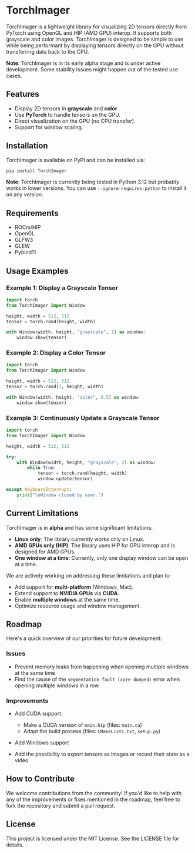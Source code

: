 # TorchImager

TorchImager is a lightweight library for visualizing 2D tensors directly from PyTorch using OpenGL and HIP (AMD GPU) interop. It supports both grayscale and color images. TorchImager is designed to be simple to use while being performant by displaying tensors directly on the GPU without transferring data back to the CPU.

**Note**: TorchImager is in its early alpha stage and is under active development. Some stability issues might happen out of the tested use cases.

## Features

- Display 2D tensors in **grayscale** and **color**.
- Use **PyTorch** to handle tensors on the GPU.
- Direct visualization on the GPU (no CPU transfer).
- Support for window scaling.

## Installation

TorchImager is available on PyPI and can be installed via:

```bash
pip install TorchImager
```

**Note**: TorchImager is currently being tested in Python 3.12 but probably works in lower versions. You can use `--ignore-requires-python` to install it on any version.

## Requirements

- ROCm/HIP
- OpenGL
- GLFW3
- GLEW
- Pybind11

## Usage Examples

### Example 1: Display a Grayscale Tensor

```python
import torch
from TorchImager import Window

height, width = 512, 512
tensor = torch.rand(height, width)

with Window(width, height, "grayscale", 1) as window:
    window.show(tensor)
```

### Example 2: Display a Color Tensor

```python
import torch
from TorchImager import Window

height, width = 512, 512
tensor = torch.rand(3, height, width)

with Window(width, height, "color", 0.5) as window:
    window.show(tensor)
```

### Example 3: Continuously Update a Grayscale Tensor

```python
import torch
from TorchImager import Window

height, width = 512, 512

try:
    with Window(width, height, "grayscale", 2) as window:
        while True:
            tensor = torch.rand(height, width)
            window.update(tensor)

except KeyboardInterrupt:
    print("\nWindow closed by user.")
```

## Current Limitations

TorchImager is in **alpha** and has some significant limitations:

- **Linux only**: The library currently works only on Linux.
- **AMD GPUs only (HIP)**: The library uses HIP for GPU interop and is designed for AMD GPUs.
- **One window at a time**: Currently, only one display window can be open at a time.

We are actively working on addressing these limitations and plan to:

- Add support for **multi-platform** (Windows, Mac).
- Extend support to **NVIDIA GPUs** via **CUDA**.
- Enable **multiple windows** at the same time.
- Optimize resource usage and window management.

## Roadmap

Here's a quick overview of our priorities for future development:

### Issues

- Prevent memory leaks from happening when opening multiple windows at the same time
- Find the cause of the `segmentation fault (core dumped)` error when opening multiple windows in a row

### Improvements

- Add CUDA support:
	- Make a CUDA version of `main.hip` (files: `main.cu`)
	- Adapt the build process (files: `CMakeLists.txt`, `setup.py`)

- Add Windows support

- Add the possibility to export tensors as images or record their state as a video

## How to Contribute

We welcome contributions from the community! If you'd like to help with any of the improvements or fixes mentioned in the roadmap, feel free to fork the repository and submit a pull request.

## License

This project is licensed under the MIT License. See the LICENSE file for details.
